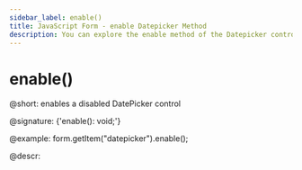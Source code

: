 ```yaml
---
sidebar_label: enable()
title: JavaScript Form - enable Datepicker Method 
description: You can explore the enable method of the Datepicker control of Form in the documentation of the DHTMLX JavaScript UI library. Browse developer guides and API reference, try out code examples and live demos, and download a free 30-day evaluation version of DHTMLX Suite 7.
---
```


# enable()

@short: enables a disabled DatePicker control

@signature: {'enable(): void;'}

@example:
form.getItem("datepicker").enable();

@descr:
